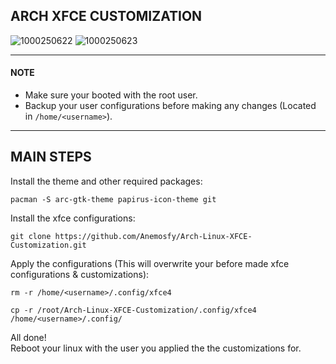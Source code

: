 ## ARCH XFCE CUSTOMIZATION
![1000250622](https://github.com/user-attachments/assets/0ffde6ca-8eff-4337-aae5-73ed36704026)
![1000250623](https://github.com/user-attachments/assets/f1aa1f82-c743-47fe-b0d9-7a1e0a4bcf65)

---
#### NOTE
* Make sure your booted with the root user.
* Backup your user configurations before making any changes (Located in ```/home/<username>```).
---
## MAIN STEPS
Install the theme and other required packages:
```
pacman -S arc-gtk-theme papirus-icon-theme git
```
Install the xfce configurations:
```
git clone https://github.com/Anemosfy/Arch-Linux-XFCE-Customization.git
```
Apply the configurations (This will overwrite your before made xfce configurations & customizations):
```
rm -r /home/<username>/.config/xfce4
```
```
cp -r /root/Arch-Linux-XFCE-Customization/.config/xfce4 /home/<username>/.config/
```
All done!
<br>
Reboot your linux with the user you applied the the customizations for.
